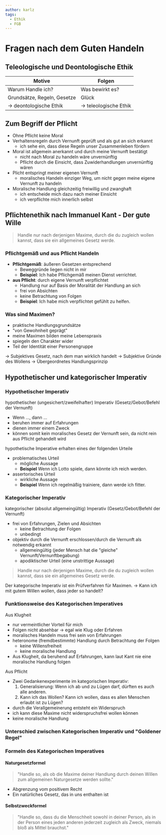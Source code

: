 ```yaml
---
author: karlz
tags:
  - Ethik
  - FGB
---
```


# Fragen nach dem Guten Handeln

## Teleologische und Deontologische Ethik

| Motive                      | Folgen                |
| --------------------------- | --------------------- |
| Warum Handle ich?           | Was bewirkt es?       |
| Grundsätze, Regeln, Gesetze | Glück                 |
| → deontologische Ethik      | → teleologische Ethik |

## Zum Begriff der Pflicht

- Ohne Pflicht keine Moral
- Verhaltensregeln durch Vernunft geprüft und als gut an sich erkannt
	- ich sehe ein, dass diese Regeln unser Zusammenleben fördern
- Moral ist allgemein anerkannt und durch meine Vernunft bestätigt
	- nicht nach Moral zu handeln wäre unvernünftig
	- Pflicht durch die Einsicht, dass Zuwiderhandlungen unvernünftig wären
- Plicht entspringt meiner eigenen Vernunft
	- moralisches Handeln einziger Weg, um nicht gegen meine eigene Vernunft zu handeln
- Moralische Handlung gleichzeitig freiwillig und zwanghaft
	- ich entscheide mich dazu nach meiner Einsicht
	- ich verpflichte mich innerlich selbst

## Pflichtenethik nach Immanuel Kant - Der gute Wille

> Handle nur nach derjenigen Maxime, durch die du zugleich wollen kannst, dass sie ein allgemeines Gesetz werde.

### Pflichtgemäß und aus Pflicht Handeln

- **Pflichtgemäß**: äußeren Gesetzen entsprechend
	- Beweggründe liegen nicht in mir
	- **Beispiel**: Ich habe Pflichgemäß meinen Dienst verrichtet.
- **aus Pflicht**: durch eigene Vernunft verpflichtet
	- Handlung nur auf Basis der Moralität der Handlung an sich
	- frei von Absichten
	- keine Betrachtung von Folgen
	- **Beispiel**: Ich habe mich verpflichtet gefühlt zu helfen.

### Was sind Maximen?

- praktische Handlungsgrundsätze
- "von Gewohnheit geprägt"
- meine Maximen bilden meine Lebenspraxis
- spiegeln den Charakter wider
- Teil der Identität einer Personengruppe

-> Subjektives Gesetz, nach dem man wirklich handelt
-> Subjektive Gründe des Wollens
-> Übergeordnetes Handlungsprinzip

## Hypothetischer und kategorischer Imperativ

### Hypothetischer Imperativ

hypothetischer (ungesichert/zweifelhafter) Imperativ (Gesetz/Gebot/Befehl der Vernunft)
- Wenn ..., dann ...
- beruhen immer auf Erfahrungen
- dienen immer einem Zweck
- können somit kein moralisches Gesetz der Vernunft sein, da nicht rein aus Pflicht gehandelt wird

hypothetische Imperative erhalten eines der folgenden Urteile
- problematisches Urteil
	- mögliche Aussage
	- **Beispiel** Wenn ich Lotto spiele, dann könnte ich reich werden.
- assertorisches Urteil
	- wirkliche Aussage
	- **Beispiel** Wenn ich regelmäßig trainiere, dann werde ich fitter.

### Kategorischer Imperativ

kategorischer (absolut allgemeingültig) Imperativ (Gesetz/Gebot/Befehl der Vernunft)
- frei von Erfahrungen, Zielen und Absichten
	- keine Betrachtung der Folgen
	- unbedingt
- objektiv durch die Vernunft erschlossen/durch die Vernunft als notwendig erkannt
	- allgemeingültig (jeder Mensch hat die "gleiche" Vernunft/Vernunftbegabung)
	- apodiktischer Urteil (eine unstrittige Aussage)

> Handle nur nach derjenigen Maxime, durch die du zugleich wollen kannst, dass sie ein allgemeines Gesetz werde.

Der kategorische Imperativ ist ein Prüfverfahren für Maximen.
-> Kann ich mit gutem Willen wollen, dass jeder so handelt?

### Funktionsweise des Kategorischen Imperatives

Aus Klugheit
- nur vermeintlicher Vorteil für mich
- Folgen nicht absehbar -> egal wie Klug oder Erfahren
- moralisches Handeln muss frei sein von Erfahrungen
- heteronome (fremdbestimmte) Handlung durch Betrachtung der Folgen
	- keine Willensfreiheit
	- keine moralische Handlung
- Aus Klugheit, da beruhend auf Erfahrungen, kann laut Kant nie eine moralische Handlung folgen

Aus Pflicht
- Zwei Gedankenexperimente im kategorischen Imperativ:
	1. Generalisierung: Wenn ich ab und zu Lügen darf, dürften es auch alle anderen.
	2. Kann ich das Wollen? Kann ich wollen, dass es allen Menschen erlaubt ist zu Lügen?
- durch die Verallgemeinerung entsteht ein Widerspruch
- ich kann diese Maxime nicht widerspruchsfrei wollen können
- keine moralische Handlung

### Unterschied zwischen Kategorischen Imperativ und "Goldener Regel"

### Formeln des Kategorischen Imperatives

#### Naturgesetzformel

> "Handle so, als ob die Maxime deiner Handlung durch deinen Willen zum allgemeinen Naturgesetze werden sollte."

- Abgrenzung vom positivem Recht
- Ein natürliches Gesetz, das in uns enthalten ist

#### Selbstzweckformel

> "Handle so, dass du die Menschheit sowohl in deiner Person, als in der Person eines jeden anderen jederzeit zugleich als Zweck, niemals bloß als Mittel brauchst."